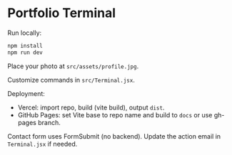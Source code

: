 # Portfolio Terminal

Run locally:
```bash
npm install
npm run dev
```

Place your photo at `src/assets/profile.jpg`.

Customize commands in `src/Terminal.jsx`.

Deployment:
- Vercel: import repo, build (vite build), output `dist`.
- GitHub Pages: set Vite base to repo name and build to `docs` or use gh-pages branch.

Contact form uses FormSubmit (no backend). Update the action email in `Terminal.jsx` if needed.
